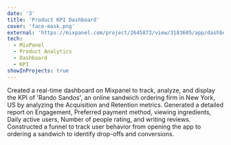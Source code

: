 ```yaml
---
date: '3'
title: 'Product KPI Dashboard'
cover: 'face-mask.png'
external: 'https://mixpanel.com/project/2645873/view/3183605/app/dashboards#id=2853987'
tech:
  - MixPanel
  - Product Analytics
  - Dashboard
  - KPI
showInProjects: true
---
```


Created a real-time dashboard on Mixpanel to track, analyze, and display the KPI of 'Rando Sandos', an online sandwich ordering firm in New York, US by analyzing the Acquisition and Retention metrics.
Generated a detailed report on Engagement, Preferred payment method, viewing ingredients, Daily active users, Number of people rating, and writing reviews.
Constructed a funnel to track user behavior from opening the app to ordering a sandwich to identify drop-offs and conversions.
